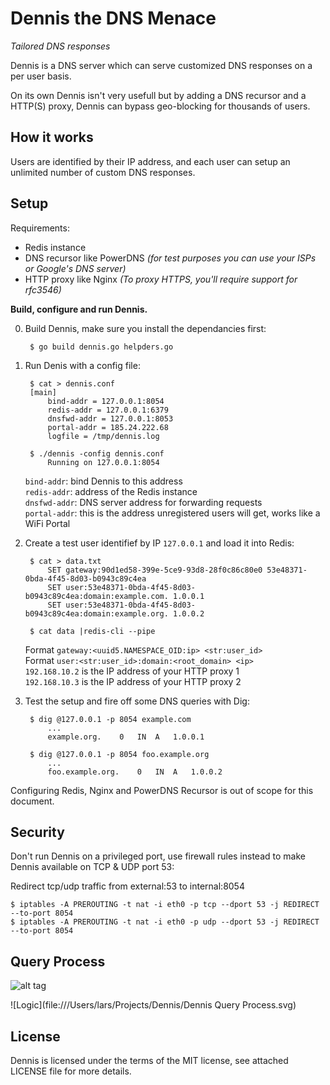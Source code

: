 Dennis the DNS Menace
===

*Tailored DNS responses*

Dennis is a DNS server which can serve customized DNS responses on a per user basis.

On its own Dennis isn't very usefull but by adding a DNS recursor and a HTTP(S) proxy, Dennis can bypass geo-blocking for thousands of users.

How it works
---

Users are identified by their IP address, and each user can setup an unlimited number of custom DNS responses.


Setup
---

Requirements:

- Redis instance
- DNS recursor like PowerDNS *(for test purposes you can use your ISPs or Google's DNS server)*
- HTTP proxy like Nginx *(To proxy HTTPS, you'll require support for rfc3546)*

**Build, configure and run Dennis.**

0. Build Dennis, make sure you install the dependancies first:

		$ go build dennis.go helpders.go

0. Run Denis with a config file:

		$ cat > dennis.conf
		[main]
		    bind-addr = 127.0.0.1:8054
		    redis-addr = 127.0.0.1:6379
		    dnsfwd-addr = 127.0.0.1:8053
		    portal-addr = 185.24.222.68
		    logfile = /tmp/dennis.log

		$ ./dennis -config dennis.conf
			Running on 127.0.0.1:8054
	
	`bind-addr`: bind Dennis to this address  
	`redis-addr`: address of the Redis instance  
	`dnsfwd-addr`: DNS server address for forwarding requests  
	`portal-addr`: this is the address unregistered users will get, works like a WiFi Portal  

0. Create a test user identifief by IP `127.0.0.1` and load it into Redis:
	
	    $ cat > data.txt
	        SET gateway:90d1ed58-399e-5ce9-93d8-28f0c86c80e0 53e48371-0bda-4f45-8d03-b0943c89c4ea
	        SET user:53e48371-0bda-4f45-8d03-b0943c89c4ea:domain:example.com. 1.0.0.1
	        SET user:53e48371-0bda-4f45-8d03-b0943c89c4ea:domain:example.org. 1.0.0.2

	    $ cat data |redis-cli --pipe
	
	Format `gateway:<uuid5.NAMESPACE_OID:ip> <str:user_id>`  
	Format `user:<str:user_id>:domain:<root_domain> <ip>`  
	`192.168.10.2` is the IP address of your HTTP proxy 1  
	`192.168.10.3` is the IP address of your HTTP proxy 2  


0. Test the setup and fire off some DNS queries with Dig:

    	$ dig @127.0.0.1 -p 8054 example.com
        	...
        	example.org.    0   IN  A   1.0.0.1

    	$ dig @127.0.0.1 -p 8054 foo.example.org
        	...
        	foo.example.org.    0   IN  A   1.0.0.2

Configuring Redis, Nginx and PowerDNS Recursor is out of scope for this document.


Security
---

Don't run Dennis on a privileged port, use firewall rules instead to make Dennis available on TCP & UDP port 53:

Redirect tcp/udp traffic from external:53 to internal:8054 

	$ iptables -A PREROUTING -t nat -i eth0 -p tcp --dport 53 -j REDIRECT --to-port 8054
	$ iptables -A PREROUTING -t nat -i eth0 -p udp --dport 53 -j REDIRECT --to-port 8054


Query Process
---

![alt tag](https://raw.github.com/namsral/dennis/dennis_query_process.svg)

![Logic](file:///Users/lars/Projects/Dennis/Dennis Query Process.svg)

License
---

Dennis is licensed under the terms of the MIT license, see attached LICENSE file for more details.